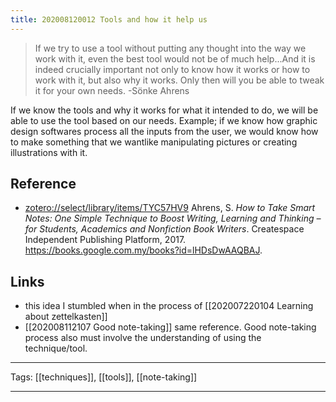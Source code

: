```yaml
---
title: 202008120012 Tools and how it help us
---
```


> If we try to use a tool without putting any thought into the way we work with it, even the best tool would not be of much help...And it is indeed crucially important not only to know how it works or how to work with it, but also why it works. Only then will you be able to tweak it for your own needs. -Sönke Ahrens

If we know the tools and why it works for what it intended to do, we will be able to use the tool based on our needs. Example; if we know how graphic design softwares process all the inputs from the user, we would know how to make something that we wantlike manipulating pictures or creating illustrations with it.

## Reference

- [zotero://select/library/items/TYC57HV9](zotero://select/library/items/TYC57HV9) Ahrens, S. *How to Take Smart Notes: One Simple Technique to Boost Writing, Learning and Thinking – for Students, Academics and Nonfiction Book Writers*. Createspace Independent Publishing Platform, 2017. https://books.google.com.my/books?id=lHDsDwAAQBAJ.

## Links

- this idea I stumbled when in the process of [[202007220104 Learning about zettelkasten]]
- [[202008112107 Good note-taking]] same reference. Good note-taking process also must involve the understanding of using the technique/tool.

---

Tags: [[techniques]], [[tools]], [[note-taking]]

---